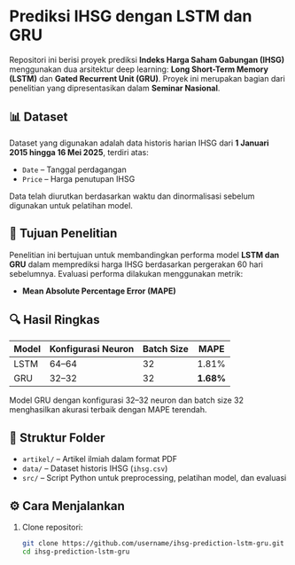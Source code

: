 # Prediksi IHSG dengan LSTM dan GRU

Repositori ini berisi proyek prediksi **Indeks Harga Saham Gabungan (IHSG)** menggunakan dua arsitektur deep learning: **Long Short-Term Memory (LSTM)** dan **Gated Recurrent Unit (GRU)**. Proyek ini merupakan bagian dari penelitian yang dipresentasikan dalam **Seminar Nasional**.

## 📊 Dataset

Dataset yang digunakan adalah data historis harian IHSG dari **1 Januari 2015 hingga 16 Mei 2025**, terdiri atas:
- `Date` – Tanggal perdagangan
- `Price` – Harga penutupan IHSG

Data telah diurutkan berdasarkan waktu dan dinormalisasi sebelum digunakan untuk pelatihan model.

## 🧠 Tujuan Penelitian

Penelitian ini bertujuan untuk membandingkan performa model **LSTM dan GRU** dalam memprediksi harga IHSG berdasarkan pergerakan 60 hari sebelumnya. Evaluasi performa dilakukan menggunakan metrik:
- **Mean Absolute Percentage Error (MAPE)**

## 🔍 Hasil Ringkas

| Model | Konfigurasi Neuron | Batch Size | MAPE    |
|-------|--------------------|------------|---------|
| LSTM  | 64–64              | 32         | 1.81%   |
| GRU   | 32–32              | 32         | **1.68%** |

Model GRU dengan konfigurasi 32–32 neuron dan batch size 32 menghasilkan akurasi terbaik dengan MAPE terendah.

## 📁 Struktur Folder

- `artikel/` – Artikel ilmiah dalam format PDF
- `data/` – Dataset historis IHSG (`ihsg.csv`)
- `src/` – Script Python untuk preprocessing, pelatihan model, dan evaluasi

## ⚙️ Cara Menjalankan

1. Clone repositori:
   ```bash
   git clone https://github.com/username/ihsg-prediction-lstm-gru.git
   cd ihsg-prediction-lstm-gru
